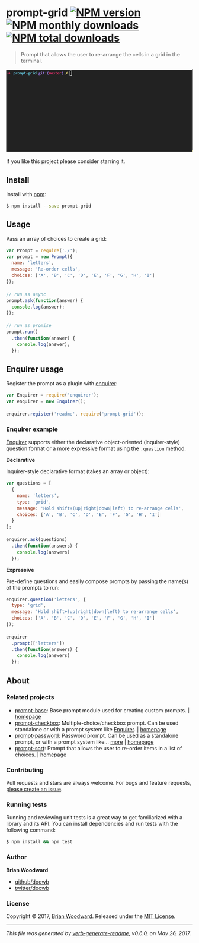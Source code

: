 # prompt-grid [![NPM version](https://img.shields.io/npm/v/prompt-grid.svg?style=flat)](https://www.npmjs.com/package/prompt-grid) [![NPM monthly downloads](https://img.shields.io/npm/dm/prompt-grid.svg?style=flat)](https://npmjs.org/package/prompt-grid) [![NPM total downloads](https://img.shields.io/npm/dt/prompt-grid.svg?style=flat)](https://npmjs.org/package/prompt-grid)

> Prompt that allows the user to re-arrange the cells in a grid in the terminal.

![prompt-grid example](https://raw.githubusercontent.com/enquirer/prompt-grid/master/example.gif)

If you like this project please consider starring it.

## Install

Install with [npm](https://www.npmjs.com/):

```sh
$ npm install --save prompt-grid
```

## Usage

Pass an array of choices to create a grid:

```js
var Prompt = require('./');
var prompt = new Prompt({
  name: 'letters',
  message: 'Re-order cells',
  choices: ['A', 'B', 'C', 'D', 'E', 'F', 'G', 'H', 'I']
});

// run as async
prompt.ask(function(answer) {
  console.log(answer);
});

// run as promise
prompt.run()
  .then(function(answer) {
    console.log(answer);
  });
```

## Enquirer usage

Register the prompt as a plugin with [enquirer](https://github.com/enquirer/enquirer):

```js
var Enquirer = require('enquirer');
var enquirer = new Enquirer();

enquirer.register('readme', require('prompt-grid'));
```

### Enquirer example

[Enquirer](https://github.com/enquirer/enquirer) supports either the declarative object-oriented (inquirer-style) question format or a more expressive format using the `.question` method.

**Declarative**

Inquirer-style declarative format (takes an array or object):

```js
var questions = [
  {
    name: 'letters',
    type: 'grid',
    message: 'Hold shift+(up|right|down|left) to re-arrange cells',
    choices: ['A', 'B', 'C', 'D', 'E', 'F', 'G', 'H', 'I']
  }
];

enquirer.ask(questions)
  .then(function(answers) {
    console.log(answers)
  });
```

**Expressive**

Pre-define questions and easily compose prompts by passing the name(s) of the prompts to run:

```js
enquirer.question('letters', {
  type: 'grid',
  message: 'Hold shift+(up|right|down|left) to re-arrange cells',
  choices: ['A', 'B', 'C', 'D', 'E', 'F', 'G', 'H', 'I']
});

enquirer
  .prompt(['letters'])
  .then(function(answers) {
    console.log(answers)
  });
```

## About

### Related projects

* [prompt-base](https://www.npmjs.com/package/prompt-base): Base prompt module used for creating custom prompts. | [homepage](https://github.com/enquirer/prompt-base "Base prompt module used for creating custom prompts.")
* [prompt-checkbox](https://www.npmjs.com/package/prompt-checkbox): Multiple-choice/checkbox prompt. Can be used standalone or with a prompt system like [Enquirer](https://github.com/enquirer/enquirer). | [homepage](https://github.com/enquirer/prompt-checkbox "Multiple-choice/checkbox prompt. Can be used standalone or with a prompt system like [Enquirer].")
* [prompt-password](https://www.npmjs.com/package/prompt-password): Password prompt. Can be used as a standalone prompt, or with a prompt system like… [more](https://github.com/enquirer/prompt-password) | [homepage](https://github.com/enquirer/prompt-password "Password prompt. Can be used as a standalone prompt, or with a prompt system like [Enquirer].")
* [prompt-sort](https://www.npmjs.com/package/prompt-sort): Prompt that allows the user to re-order items in a list of choices. | [homepage](https://github.com/enquirer/prompt-sort "Prompt that allows the user to re-order items in a list of choices.")

### Contributing

Pull requests and stars are always welcome. For bugs and feature requests, [please create an issue](../../issues/new).

### Running tests

Running and reviewing unit tests is a great way to get familiarized with a library and its API. You can install dependencies and run tests with the following command:

```sh
$ npm install && npm test
```

### Author

**Brian Woodward**

* [github/doowb](https://github.com/doowb)
* [twitter/doowb](https://twitter.com/doowb)

### License

Copyright © 2017, [Brian Woodward](https://github.com/doowb).
Released under the [MIT License](LICENSE).

***

_This file was generated by [verb-generate-readme](https://github.com/verbose/verb-generate-readme), v0.6.0, on May 26, 2017._